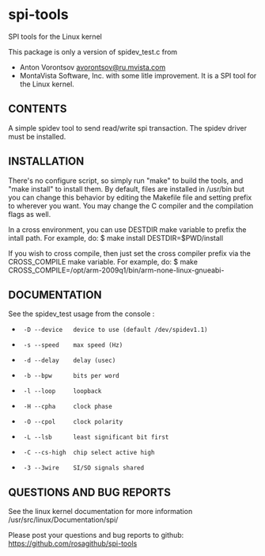 spi-tools
=========

SPI tools for the Linux kernel

This package is only a version of spidev_test.c from
  - Anton Vorontsov <avorontsov@ru.mvista.com>
  - MontaVista Software, Inc.
with some litle improvement.
It is a SPI tool for the Linux kernel.


CONTENTS
--------

A simple spidev tool to send read/write spi transaction.
The spidev driver must be installed.

INSTALLATION
------------

There's no configure script, so simply run "make" to build the tools, and
"make install" to install them. By default, files are installed in /usr/bin
but you can change this behavior by editing the Makefile file and setting
prefix to wherever you want. You may change the C compiler and the
compilation flags as well.

In a cross environment, you can use DESTDIR make variable to prefix
the intall path. For example, do:
  $ make install DESTDIR=$PWD/install


If you wish to cross compile, then just set the cross compiler prefix via
the CROSS_COMPILE make variable. For example, do:
  $ make CROSS_COMPILE=/opt/arm-2009q1/bin/arm-none-linux-gnueabi-


DOCUMENTATION
-------------

See the spidev_test usage from the console :

 *      -D --device   device to use (default /dev/spidev1.1)
 *      -s --speed    max speed (Hz)
 *      -d --delay    delay (usec)
 *      -b --bpw      bits per word
 *      -l --loop     loopback
 *      -H --cpha     clock phase
 *      -O --cpol     clock polarity
 *      -L --lsb      least significant bit first
 *      -C --cs-high  chip select active high
 *      -3 --3wire    SI/SO signals shared


QUESTIONS AND BUG REPORTS
-------------------------

See the linux kernel documentation for more information /usr/src/linux/Documentation/spi/

Please post your questions and bug reports to github:
  https://github.com/rosagithub/spi-tools
